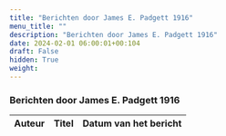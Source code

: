 ```yaml
---
title: "Berichten door James E. Padgett 1916"
menu_title: ""
description: "Berichten door James E. Padgett 1916"
date: 2024-02-01 06:00:01+00:104
draft: False
hidden: True
weight:
---
```

### Berichten door James E. Padgett 1916

**Auteur** | **Titel** | **Datum van het bericht**
---|---|---
